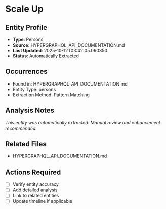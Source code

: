 # Scale Up

## Entity Profile
- **Type**: Persons
- **Source**: HYPERGRAPHQL_API_DOCUMENTATION.md
- **Last Updated**: 2025-10-12T03:42:05.060350
- **Status**: Automatically Extracted

## Occurrences
- Found in: HYPERGRAPHQL_API_DOCUMENTATION.md
- Entity Type: persons
- Extraction Method: Pattern Matching

## Analysis Notes
*This entity was automatically extracted. Manual review and enhancement recommended.*

## Related Files
- HYPERGRAPHQL_API_DOCUMENTATION.md

## Actions Required
- [ ] Verify entity accuracy
- [ ] Add detailed analysis
- [ ] Link to related entities
- [ ] Update timeline if applicable
